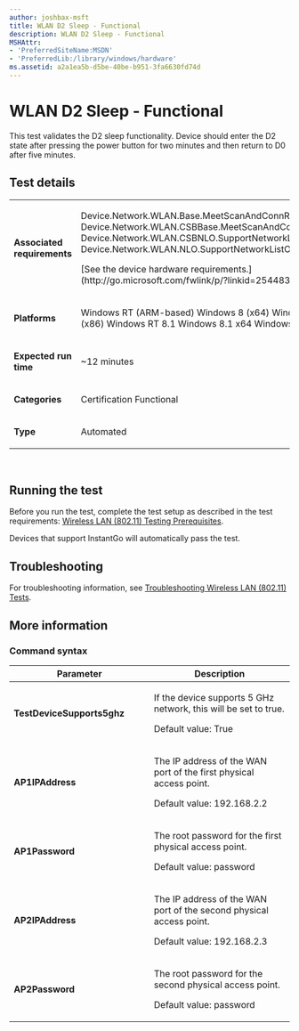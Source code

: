 ```yaml
---
author: joshbax-msft
title: WLAN D2 Sleep - Functional
description: WLAN D2 Sleep - Functional
MSHAttr:
- 'PreferredSiteName:MSDN'
- 'PreferredLib:/library/windows/hardware'
ms.assetid: a2a1ea5b-d5be-40be-b951-3fa6630fd74d
---
```


# WLAN D2 Sleep - Functional


This test validates the D2 sleep functionality. Device should enter the D2 state after pressing the power button for two minutes and then return to D0 after five minutes.

## Test details


<table>
<colgroup>
<col width="50%" />
<col width="50%" />
</colgroup>
<tbody>
<tr class="odd">
<td><p><strong>Associated requirements</strong></p></td>
<td><p>Device.Network.WLAN.Base.MeetScanAndConnReq Device.Network.WLAN.CSBBase.MeetScanAndConnReq Device.Network.WLAN.CSBNLO.SupportNetworkListOffload Device.Network.WLAN.NLO.SupportNetworkListOffload</p>
<p>[See the device hardware requirements.](http://go.microsoft.com/fwlink/p/?linkid=254483)</p></td>
</tr>
<tr class="even">
<td><p><strong>Platforms</strong></p></td>
<td><p>Windows RT (ARM-based) Windows 8 (x64) Windows 8 (x86) Windows RT 8.1 Windows 8.1 x64 Windows 8.1 x86</p></td>
</tr>
<tr class="odd">
<td><p><strong>Expected run time</strong></p></td>
<td><p>~12 minutes</p></td>
</tr>
<tr class="even">
<td><p><strong>Categories</strong></p></td>
<td><p>Certification Functional</p></td>
</tr>
<tr class="odd">
<td><p><strong>Type</strong></p></td>
<td><p>Automated</p></td>
</tr>
</tbody>
</table>

 

## Running the test


Before you run the test, complete the test setup as described in the test requirements: [Wireless LAN (802.11) Testing Prerequisites](wireless-lan--80211--testing-prerequisites.md).

Devices that support InstantGo will automatically pass the test.

## Troubleshooting


For troubleshooting information, see [Troubleshooting Wireless LAN (802.11) Tests](troubleshooting-wireless-lan--80211--tests.md).

## More information


### Command syntax

<table>
<colgroup>
<col width="50%" />
<col width="50%" />
</colgroup>
<thead>
<tr class="header">
<th>Parameter</th>
<th>Description</th>
</tr>
</thead>
<tbody>
<tr class="odd">
<td><p><strong>TestDeviceSupports5ghz</strong></p></td>
<td><p>If the device supports 5 GHz network, this will be set to true.</p>
<p>Default value: True</p></td>
</tr>
<tr class="even">
<td><p><strong>AP1IPAddress</strong></p></td>
<td><p>The IP address of the WAN port of the first physical access point.</p>
<p>Default value: 192.168.2.2</p></td>
</tr>
<tr class="odd">
<td><p><strong>AP1Password</strong></p></td>
<td><p>The root password for the first physical access point.</p>
<p>Default value: password</p></td>
</tr>
<tr class="even">
<td><p><strong>AP2IPAddress</strong></p></td>
<td><p>The IP address of the WAN port of the second physical access point.</p>
<p>Default value: 192.168.2.3</p></td>
</tr>
<tr class="odd">
<td><p><strong>AP2Password</strong></p></td>
<td><p>The root password for the second physical access point.</p>
<p>Default value: password</p></td>
</tr>
</tbody>
</table>

 

 

 






